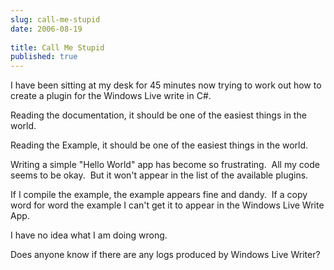 ```yaml
---
slug: call-me-stupid
date: 2006-08-19
 
title: Call Me Stupid
published: true
---
```

<p>I have been sitting at my desk for 45 minutes now trying to work out how to create a plugin for the Windows Live write in C#.</p> <p>Reading the documentation, it should be one of the easiest things in the world.</p> <p>Reading the Example, it should be one of the easiest things in the world.</p> <p>Writing a simple "Hello World" app has become so frustrating.  All my code seems to be okay.  But it won't appear in the list of the available plugins.</p> <p>If I compile the example, the example appears fine and dandy.  If a copy word for word the example I can't get it to appear in the Windows Live Write App.</p> <p>I have no idea what I am doing wrong.</p> <p>Does anyone know if there are any logs produced by Windows Live Writer?</p><div class="blogger-post-footer"><img class="posterous_download_image" src="https://blogger.googleusercontent.com/tracker/8109338-115599542475206265?l=www.kinlan.co.uk%2Findex.html" height="1" alt="" width="1" /></div>

